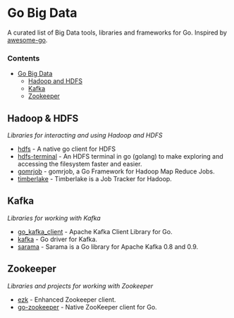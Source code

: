 # Go Big Data
A curated list of Big Data tools, libraries and frameworks for Go. Inspired by [awesome-go](https://github.com/avelino/awesome-go).

### Contents
- [Go Big Data](#go-bigdata)
    - [Hadoop and HDFS](#hadoop--hdfs)
    - [Kafka](#kafka)
    - [Zookeeper](#zookeeper)

## Hadoop & HDFS

*Libraries for interacting and using Hadoop and HDFS*

* [hdfs](https://github.com/colinmarc/hdfs) - A native go client for HDFS
* [hdfs-terminal](https://github.com/mattbaird/hdfs-terminal) - An HDFS terminal in go (golang) to make exploring and accessing the filesystem faster and easier.
* [gomrjob](https://github.com/jehiah/gomrjob) - gomrjob, a Go Framework for Hadoop Map Reduce Jobs.
* [timberlake](https://github.com/stripe/timberlake) - Timberlake is a Job Tracker for Hadoop.

## Kafka

*Libraries for working with Kafka*

* [go_kafka_client](https://github.com/elodina/go_kafka_client) - Apache Kafka Client Library for Go.
* [kafka](https://github.com/optiopay/kafka) - Go driver for Kafka.
* [sarama](https://github.com/Shopify/sarama) - Sarama is a Go library for Apache Kafka 0.8 and 0.9.

## Zookeeper

*Libraries and projects for working with Zookeeper*

* [ezk](https://github.com/betable/ezk) - Enhanced Zookeeper client.
* [go-zookeeper](https://github.com/samuel/go-zookeeper) - Native ZooKeeper client for Go.
